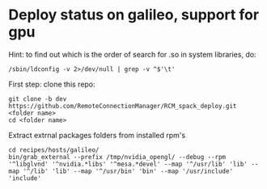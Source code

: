 # Deploy status on  galileo, support for gpu

Hint: to find out which is the order of search for .so in system libraries, do:

    /sbin/ldconfig -v 2>/dev/null | grep -v ^$'\t'

First step: clone this repo:

    git clone -b dev  https://github.com/RemoteConnectionManager/RCM_spack_deploy.git <folder name>
    cd <folder name>

Extract extrnal packages folders from installed rpm's

    cd recipes/hosts/galileo/
    bin/grab_external --prefix /tmp/nvidia_opengl/ --debug --rpm '^libglvnd' '^nvidia.*libs' '^mesa.*devel' --map '^/usr/lib' 'lib' --map '^/lib' 'lib' --map '^/usr/bin' 'bin' --map '/usr/include' 'include'

